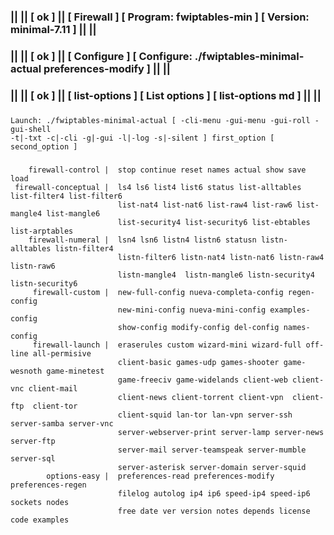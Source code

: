 ### || || [ ok ] || [ Firewall ] [ Program: fwiptables-min ] [ Version: minimal-7.11 ] || ||
### || || [ ok ] || [ Configure ] [ Configure: ./fwiptables-minimal-actual preferences-modify ] || ||
### || || [ ok ] || [ list-options ] [ List options ] [ list-options md ] || ||
###
    Launch: ./fwiptables-minimal-actual [ -cli-menu -gui-menu -gui-roll -gui-shell
    -t|-txt -c|-cli -g|-gui -l|-log -s|-silent ] first_option [ second_option ]
###
        firewall-control |  stop continue reset names actual show save load                         
     firewall-conceptual |  ls4 ls6 list4 list6 status list-alltables list-filter4 list-filter6     
                            list-nat4 list-nat6 list-raw4 list-raw6 list-mangle4 list-mangle6       
                            list-security4 list-security6 list-ebtables list-arptables              
        firewall-numeral |  lsn4 lsn6 listn4 listn6 statusn listn-alltables listn-filter4           
                            listn-filter6 listn-nat4 listn-nat6 listn-raw4 listn-raw6               
                            listn-mangle4  listn-mangle6 listn-security4 listn-security6            
         firewall-custom |  new-full-config nueva-completa-config regen-config                      
                            new-mini-config nueva-mini-config examples-config                       
                            show-config modify-config del-config names-config                       
         firewall-launch |  eraserules custom wizard-mini wizard-full off-line all-permisive        
                            client-basic games-udp games-shooter game-wesnoth game-minetest         
                            game-freeciv game-widelands client-web client-vnc client-mail           
                            client-news client-torrent client-vpn  client-ftp  client-tor           
                            client-squid lan-tor lan-vpn server-ssh server-samba server-vnc         
                            server-webserver-print server-lamp server-news server-ftp               
                            server-mail server-teamspeak server-mumble server-sql                   
                            server-asterisk server-domain server-squid                              
            options-easy |  preferences-read preferences-modify preferences-regen                   
                            filelog autolog ip4 ip6 speed-ip4 speed-ip6 sockets nodes               
                            free date ver version notes depends license code examples               
